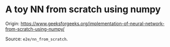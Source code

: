 A toy NN from scratch using numpy
=================================

Origin: https://www.geeksforgeeks.org/implementation-of-neural-network-from-scratch-using-numpy/

Source: `e2e/nn_from_scratch`.


